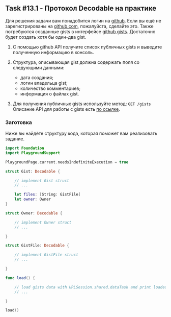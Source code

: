 ## Task #13.1 - Протокол Decodable на практике

Для решения задачи вам понадобится логин на [github](https://github.com/). Если вы ещё не зарегистрированы на [github.com](https://github.com/), пожалуйста, сделайте это. Также потребуются созданные gists в интерфейсе [github gists](https://gist.github.com/). Достаточно будет создать хотя бы один-два gist.

1. С помощью github API получите список публичных gists и выведите полученную информацию в консоль.

2. Структура, описывающая gist должна содержать поля со следующими данными: 
    * дата создания;
    * логин владельца gist;
    * количество комментариев;
    * информация о файлах gist.

3. Для получения публичных gists используйте метод:
`GET /gists`
Описание API для работы с gists есть [по ссылке](https://developer.github.com/v3/gists/#list-all-public-gists).


### Заготовка

Ниже вы найдёте структуру кода, которая поможет вам реализовать задание.

```swift
import Foundation
import PlaygroundSupport

PlaygroundPage.current.needsIndefiniteExecution = true

struct Gist: Decodable {

    // implement Gist struct
    // ...

    let files: [String: GistFile]
    let owner: Owner
}

struct Owner: Decodable {

    // implement Owner struct
    // ...

}

struct GistFile: Decodable {

    // implement GistFile struct
    // ...

}

func load() {

    // load gists data with URLSession.shared.dataTask and print loaded gists info
    // ...

}

load()
```


